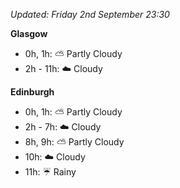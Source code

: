 *Updated: Friday 2nd September 23:30*

**Glasgow**

* 0h, 1h: :partly_sunny: Partly Cloudy
* 2h - 11h: :cloud: Cloudy

**Edinburgh**

* 0h, 1h: :partly_sunny: Partly Cloudy
* 2h - 7h: :cloud: Cloudy
* 8h, 9h: :partly_sunny: Partly Cloudy
* 10h: :cloud: Cloudy
* 11h: :umbrella: Rainy
